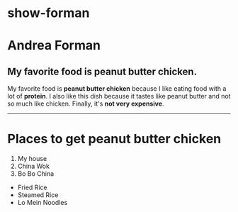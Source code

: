 # show-forman
# Andrea Forman
## My favorite food is peanut butter chicken.

My favorite food is **peanut butter chicken** because I like eating food with a lot of **protein**.
I also like this dish because it tastes like peanut butter and not so much like chicken.
Finally, it's **not very expensive**.

---
# Places to get peanut butter chicken
1. My house
2. China Wok
3. Bo Bo China

* Fried Rice
* Steamed Rice
* Lo Mein Noodles